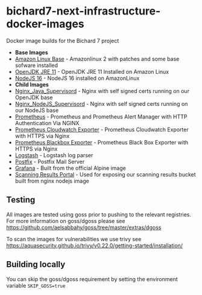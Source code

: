 # bichard7-next-infrastructure-docker-images
Docker image builds for the Bichard 7 project

 - **Base Images**
 - [Amazon Linux Base](./Amazon_Linux_Base/Dockerfile) - Amazonlinux 2 with patches and some base sofware installed
 - [OpenJDK JRE 11](./Openjdk_Jre11_Slim/Dockerfile) - OpenJDK JRE 11 Installed on Amazon Linux
 - [NodeJS 16](./NodeJS/Dockerfile) - NodeJS 16 installed on AmazonLinux
 - **Child Images**
 - [Nginx_Java_Supervisord](./Nginx_Java_Supervisord/Dockerfile) - Nginx with self signed certs running on our OpenJDK base
 - [Nginx_NodeJS_Supervisord](./Nginx_NodeJS_Supervisord/Dockerfile) - Nginx with self signed certs running on our NodeJS base
 - [Prometheus](./Prometheus/Dockerfile) - Prometheus and Prometheus Alert Manager with HTTP Authentication Via NGINX
 - [Prometheus Cloudwatch Exporter](./Prometheus_Cloudwatch_Exporter/Dockerfile)  - Prometheus Cloudwatch Exporter with HTTPS via Nginx
 - [Prometheus Blackbox Exporter](./Prometheus_BlackBox_Exporter/Dockerfile)  - Prometheus Black Box Exporter with HTTPS via Nginx
 - [Logstash](./Logstash/Dockerfile)  - Logstash log parser
 - [Postfix](./Postfix/Dockerfile)  - Postfix Mail Server
 - [Grafana](./Grafana/Dockerfile) - Built from the official Alpine image
 - [Scanning Results Portal](./Scanning_Results_Portal) - Used for exposing our scanning results bucket built from nginx nodejs image


## Testing

All images are tested using goss prior to pushing to the relevant registries. For more information on goss/dgoss please see
https://github.com/aelsabbahy/goss/tree/master/extras/dgoss

To scan the images for vulnerabilities we use trivy see https://aquasecurity.github.io/trivy/v0.22.0/getting-started/installation/

## Building locally

You can skip the goss/dgoss requirement by setting the environment variable `SKIP_GOSS=true`
